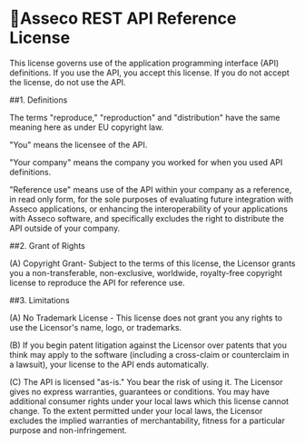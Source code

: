 <span class="icon"></span>Asseco REST API Reference License
=================================

This license governs use of the application programming interface (API) definitions. If you use the API, you accept this license. If you do not accept the license, do not use the API.

##1. Definitions

The terms "reproduce," "reproduction" and "distribution" have the same meaning here as under EU copyright law.

"You" means the licensee of the API.

"Your company" means the company you worked for when you used API definitions.

"Reference use" means use of the API within your company as a reference, in read only form, for the sole purposes of evaluating future integration with Asseco applications, or enhancing the interoperability of your applications with Asseco software, and specifically excludes the right to distribute the API outside of your company.

##2. Grant of Rights

(A) Copyright Grant- Subject to the terms of this license, the Licensor grants you a non-transferable, non-exclusive, worldwide, royalty-free copyright license to reproduce the API for reference use.


##3. Limitations

(A) No Trademark License - This license does not grant you any rights to use the Licensor's name, logo, or trademarks.

(B) If you begin patent litigation against the Licensor over patents that you think may apply to the software (including a cross-claim or counterclaim in a lawsuit), your license to the API ends automatically.

(C) The API is licensed "as-is." You bear the risk of using it. The Licensor gives no express warranties, guarantees or conditions. You may have additional consumer rights under your local laws which this license cannot change. To the extent permitted under your local laws, the Licensor excludes the implied warranties of merchantability, fitness for a particular purpose and non-infringement.
